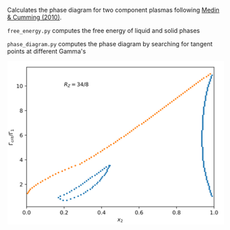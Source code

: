 Calculates the phase diagram for two component plasmas following [Medin & Cumming (2010)](http://adsabs.harvard.edu/abs/2010PhRvE..81c6107M).

`free_energy.py` computes the free energy of liquid and solid phases

`phase_diagram.py` computes the phase diagram by searching for tangent points at different Gamma's

![Example of O/Se mixture](phase_diagram_34_8.png)

